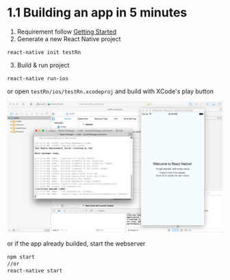 # 1.1 Building an app in 5 minutes

1. Requirement follow [Getting Started ](http://facebook.github.io/react-native/releases/next/docs/getting-started.html)
2. Generate a new React Native project
```shell
react-native init testRn
```
3. Build & run project
```shell
react-native run-ios
```
or open `testRn/ios/testRn.xcodeproj` and build with XCode's play button

![](QQ20160622-0.png)

or if the app already builded, start the webserver 
```shell
npm start
//or
react-native start
```

